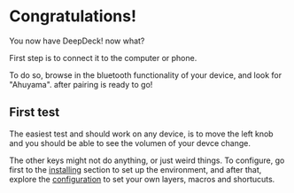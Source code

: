 # Congratulations!

You now have DeepDeck! now what?

First step is to connect it to the computer or phone.

To do so, browse in the bluetooth functionality of your device, and look for "Ahuyama". after pairing is ready to go!

## First test

The easiest test and should work on any device, is to move the left knob and you should be able to see the volumen of your devce change.

The other keys might not do anything, or just weird things. To configure, go first to the [installing](vscode-setup.md) section to set up the environment, and after that, explore the [configuration](deepdeck-configuration.md) to set your own layers, macros and shortucuts.
